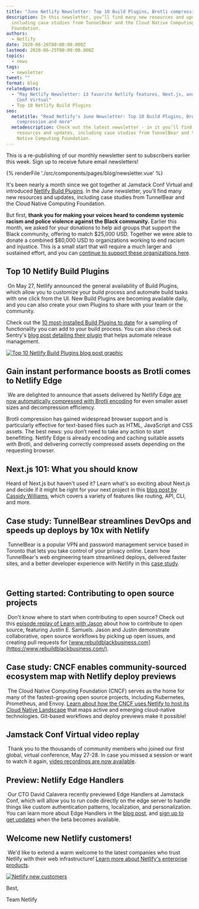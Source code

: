 ```yaml
---
title: "June Netlify Newsletter: Top 10 Build Plugins, Brotli compression and more"
description: In this newsletter, you’ll find many new resources and updates,
  including case studies from TunnelBear and the Cloud Native Computing
  Foundation.
authors:
  - Netlify
date: 2020-06-26T00:00:00.000Z
lastmod: 2020-06-25T00:00:00.000Z
topics:
  - news
tags:
  - newsletter
tweet: ""
format: blog
relatedposts:
  - "May Netlify Newsletter: 13 favorite Netlify features, Next.js, and Jamstack
    Conf Virtual"
  - Top 10 Netlify Build Plugins
seo:
  metatitle: "Read Netlify's June Newsletter: Top 10 Build Plugins, Brotli
    compression and more"
  metadescription: Check out the latest newsletter - in it you’ll find many new
    resources and updates, including case studies from TunnelBear and the Cloud
    Native Computing Foundation.
---
```

This is a re-publishing of our monthly newsletter sent to subscribers earlier this week. Sign up to receive future email newsletters!

{% renderFile './src/components/pages/blog/newsletter.vue' %}

It's been nearly a month since we got together at Jamstack Conf Virtual and introduced [Netlify Build Plugins](https://www.netlify.com/blog/2020/05/27/netlify-build-plugins-are-here/). In the June newsletter, you'll find many new resources and updates, including case studies from TunnelBear and the Cloud Native Computing Foundation.

But first, <strong>thank you for making your voices heard to condemn systemic racism and police violence against the Black community.</strong> Earlier this month, we asked for your donations to help aid groups that support the Black community, offering to match $25,000 USD. Together we were able to donate a combined $80,000 USD to organizations working to end racism and injustice. This is a small start that will require a much larger and sustained effort, and you can [continue to support these organizations here](https://www.netlify.com/donation-matching).
​
## Top 10 Netlify Build Plugins
​
On May 27, Netlify announced the general availability of Build Plugins, which allow you to customize your build process and automate build tasks with one click from the UI. New Build Plugins are becoming available daily, and you can also create your own Plugins to share with your team or the community.

Check out the [10 most-installed Build Plugins to date](https://www.netlify.com/blog/2020/06/22/top-10-netlify-build-plugins/) for a sampling of functionality you can add to your build process. You can also check out Sentry's [blog post detailing their plugin](https://blog.sentry.io/2020/06/08/automating-sentry-releases-with-our-netlify-build-plugin) that helps automate release management.

[![Top 10 Netlify Build Plugins blog post graphic](https://userimg.customeriomail.com/nxYiauM6TTyUV5Omrson_Plugins_OG_37.png)](https://www.netlify.com/blog/2020/06/22/top-10-netlify-build-plugins/)
​
## Gain instant performance boosts as Brotli comes to Netlify Edge
​
We are delighted to announce that assets delivered by Netlify Edge [are now automatically compressed with Brotli encoding](https://www.netlify.com/blog/2020/05/20/gain-instant-performance-boosts-as-brotli-comes-to-netlify-edge/) for even smaller asset sizes and decompression efficiency.

Brotli compression has gained widespread browser support and is particularly effective for text-based files such as HTML, JavaScript and CSS assets. The best news: you don’t need to take any action to start benefitting. Netlify Edge is already encoding and caching suitable assets with Brotli, and delivering correctly compressed assets depending on the requesting browser.

## Next.js 101: What you should know

Heard of Next.js but haven't used it? Learn what's so exciting about Next.js and decide if it might be right for your next project in this [blog post by Cassidy Williams](https://www.netlify.com/blog/2020/06/18/next.js-101-what-you-should-know/), which covers a variety of features like routing, API, CLI, and more.
​
## Case study: TunnelBear streamlines DevOps and speeds up deploys by 10x with Netlify​
​
TunnelBear is a popular VPN and password management service based in Toronto that lets you take control of your privacy online. Learn how TunnelBear's web engineering team streamlined deploys, delivered faster sites, and a better developer experience with Netlify in this [case study](https://www.netlify.com/blog/2020/06/11/how-tunnelbear-streamlines-devops-and-speeds-up-deploys-by-10x-with-netlify/).

<a href="https://www.netlify.com/blog/2020/06/11/how-tunnelbear-streamlines-devops-and-speeds-up-deploys-by-10x-with-netlify/"><img alt="" src="https://userimg.customeriomail.com/PRyjQwOyRmy6IJgUGj9j_Untitled.png" title="Tunnelbear Speeds Up Deploys with Netlify"></a>
​
## Getting started: Contributing to open source projects
​
Don't know where to start when contributing to open source? Check out this [episode replay of Learn with Jason](https://www.learnwithjason.dev/contribute-to-open-source-projects) about how to contribute to open source, featuring Justin E. Samuels. Jason and Justin demonstrate collaborative, open source workflows by picking up open issues, and creating pull requests for [www.rebuildblackbusiness.com](https://www.rebuildblackbusiness.com/).
​
## Case study: CNCF enables community-sourced ecosystem map with Netlify deploy previews
​
The Cloud Native Computing Foundation (CNCF) serves as the home for many of the fastest-growing open source projects, including Kubernetes, Prometheus, and Envoy. [Learn about how the CNCF uses Netlify to host its Cloud Native Landscape](https://www.netlify.com/blog/2020/06/04/how-cncf-enables-community-sourced-ecosystem-map-with-netlify-deploy-previews/) that maps active and emerging cloud-native technologies. Git-based workflows and deploy previews make it possible!
​
## Jamstack Conf Virtual video replay
​
Thank you to the thousands of community members who joined our first global, virtual conference, May 27-28. In case you missed a session or want to watch it again, [video recordings are now available](https://www.youtube.com/playlist?list=PL58Wk5g77lF8jzqp_1cViDf-WilJsAvqT).
​
## Preview: Netlify Edge Handlers
​
Our CTO David Calavera recently previewed Edge Handlers at Jamstack Conf, which will allow you to run code directly on the edge server to handle things like custom authentication patterns, localization, and personalization. You can learn more about Edge Handlers in the [blog post](https://www.netlify.com/blog/2020/05/27/introducing-edge-handlers-in-preview/), and [sign up to get updates](https://www.netlify.com/products/edge/edge-handlers/) when the beta becomes available.
​
## Welcome new Netlify customers!
​
We'd like to extend a warm welcome to the latest companies who trust Netlify with their web infrastructure! [Learn more about Netlify's enterprise products](https://www.netlify.com/enterprise/).

[![Netlify new customers](https://userimg.customeriomail.com/oXLGpElDQpapxjzjOkr2_logos-june2.png)](https://www.netlify.com/customers/)

Best,

Team Netlify